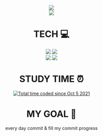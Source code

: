 <div align="center">
  
<img align="center" src="https://capsule-render.vercel.app/api?type=waving&color=gradient&customColorList=0,2,2,5,30&height=200&text=Introduce&align=center"></h1>
<br>
<a href="https://hits.seeyoufarm.com">
  <img src="https://hits.seeyoufarm.com/api/count/incr/badge.svg?url=https%3A%2F%2Fgithub.com%2FDevFrank9%2Fhit-counter&count_bg=%2379C83D&title_bg=%23555555&icon=&icon_color=%23E7E7E7&title=hits&edge_flat=false"/>
</a>

<h1 align="center">TECH 💻</h1>
<p align="center">
<img src="https://img.shields.io/badge/react-61DAFB?style=for-the-badge&logo=react&logoColor=black">
<img src="https://img.shields.io/badge/typescript-61DAFB?style=for-the-badge&logo=typescript&logoColor=black">
<br>
<img src="https://img.shields.io/badge/express-339933?style=for-the-badge&logo=express&logoColor=white">
<img src="https://img.shields.io/badge/mongoDB-47A248?style=for-the-badge&logo=MongoDB&logoColor=white">
<br>

<h1 align="center">STUDY TIME ⏰</h1>
<a href="https://wakatime.com/@fab11908-f2ab-4476-8057-2f6505465ffb">
<img src="https://wakatime.com/badge/user/fab11908-f2ab-4476-8057-2f6505465ffb.svg" alt="Total time coded since Oct 5 2021" />
</a>

<h1 align="center">MY GOAL 🎯</h1>
<p align="center">every day commit & fill my commit progress</p>

<!--
**DevFrank9/DevFrank9** is a ✨ _special_ ✨ repository because its `README.md` (this file) appears on your GitHub profile.

Here are some ideas to get you started:

- 🔭 I’m currently working on ...
- 👯 I’m looking to collaborate on ...
- 🤔 I’m looking for help with ...
- 💬 Ask me about ...
- 📫 How to reach me: ...
- 😄 Pronouns: ...
- ⚡ Fun fact: ...
-->
